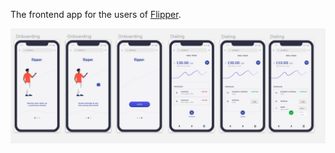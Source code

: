 The frontend app for the users of [Flipper](https://github.com/PaulRBerg/CryptoLife/tree/Honeybadgerz_Flipper).

![Flipper UI](screens.jpeg)